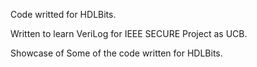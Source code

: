 Code writted for HDLBits.

Written to learn VeriLog for IEEE SECURE Project as UCB.

Showcase of Some of the code written for HDLBits.
